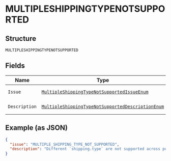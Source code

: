 
# MULTIPLESHIPPINGTYPENOTSUPPORTED

## Structure

`MULTIPLESHIPPINGTYPENOTSUPPORTED`

## Fields

| Name | Type | Tags | Description | Getter | Setter |
|  --- | --- | --- | --- | --- | --- |
| `Issue` | [`MultipleShippingTypeNotSupportedIssueEnum`](../../doc/models/multiple-shipping-type-not-supported-issue-enum.md) | Optional | - | MultipleShippingTypeNotSupportedIssueEnum getIssue() | setIssue(MultipleShippingTypeNotSupportedIssueEnum issue) |
| `Description` | [`MultipleShippingTypeNotSupportedDescriptionEnum`](../../doc/models/multiple-shipping-type-not-supported-description-enum.md) | Optional | - | MultipleShippingTypeNotSupportedDescriptionEnum getDescription() | setDescription(MultipleShippingTypeNotSupportedDescriptionEnum description) |

## Example (as JSON)

```json
{
  "issue": "MULTIPLE_SHIPPING_TYPE_NOT_SUPPORTED",
  "description": "Different `shipping.type` are not supported across purchase units."
}
```

